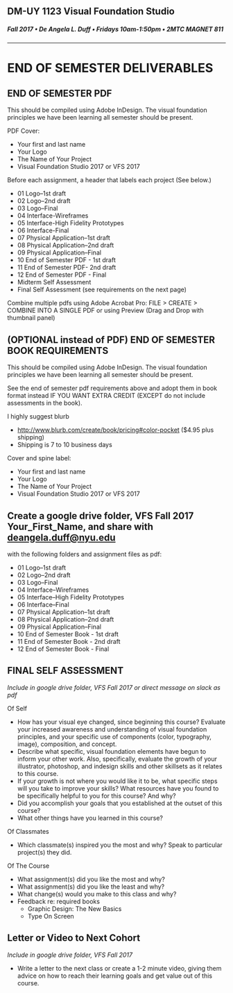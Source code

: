 ## DM-UY 1123 Visual Foundation Studio
##### Fall 2017 • De Angela L. Duff • Fridays 10am-1:50pm • 2MTC MAGNET 811
---

# END OF SEMESTER DELIVERABLES

## END OF SEMESTER PDF
This should be compiled using Adobe InDesign. The visual foundation principles we have been learning all semester should be present.    

PDF Cover:
* Your first and last name
* Your Logo
* The Name of Your Project
* Visual Foundation Studio 2017 or VFS 2017 

Before each assignment, a header that labels each project (See below.)
* 01 Logo–1st draft
* 02 Logo–2nd draft
* 03 Logo–Final
* 04 Interface-Wireframes
* 05 Interface-High Fidelity Prototypes
* 06 Interface-Final
* 07 Physical Application–1st draft
* 08 Physical Application–2nd draft
* 09 Physical Application–Final
* 10 End of Semester PDF - 1st draft
* 11 End of Semester PDF- 2nd draft
* 12 End of Semester PDF - Final
* Midterm Self Assessment
* Final Self Assessment (see requirements on the next page)

Combine multiple pdfs using Adobe Acrobat Pro:
FILE > CREATE > COMBINE INTO A SINGLE PDF
or using Preview (Drag and Drop with thumbnail panel)


## (OPTIONAL instead of PDF) END OF SEMESTER BOOK REQUIREMENTS

This should be compiled using Adobe InDesign. The visual foundation principles we have been learning all semester should be present.    

See the end of semester pdf requirements above and adopt them in book format instead IF YOU WANT EXTRA CREDIT (EXCEPT do not include assessments in the book).

I highly suggest blurb
* http://www.blurb.com/create/book/pricing#color-pocket ($4.95 plus shipping)
* Shipping is 7 to 10 business days

Cover and spine label:
* Your first and last name
* Your Logo
* The Name of Your Project
* Visual Foundation Studio 2017 or VFS 2017

## Create a google drive folder, VFS Fall 2017 Your_First_Name, and share with deangela.duff@nyu.edu 

with the following folders and assignment files as pdf:
* 01 Logo–1st draft
* 02 Logo–2nd draft
* 03 Logo–Final
* 04 Interface–Wireframes
* 05 Interface–High Fidelity Prototypes
* 06 Interface–Final
* 07 Physical Application–1st draft
* 08 Physical Application–2nd draft
* 09 Physical Application–Final
* 10 End of Semester Book - 1st draft
* 11 End of Semester Book - 2nd draft
* 12 End of Semester Book - Final

## FINAL SELF ASSESSMENT

*Include in google drive folder, VFS Fall 2017 or direct message on slack as pdf*

Of Self

* How has your visual eye changed, since beginning this course? Evaluate your increased awareness and understanding of visual foundation principles, and your specific use of components (color, typography, image), composition, and concept.
* Describe what specific, visual foundation elements have begun to inform your other work.
Also, specifically, evaluate the growth of your illustrator, photoshop, and indesign skills and other skillsets as it relates to this course.
* If your growth is not where you would like it to be, what specific steps will you take to improve your skills?
What resources have you found to be specifically helpful to you for this course? And why?
* Did you accomplish your goals that you established at the outset of this course?
* What other things have you learned in this course?

Of Classmates

* Which classmate(s) inspired you the most and why? Speak to particular project(s) they did.

Of The Course

* What assignment(s) did you like the most and why?
* What assignment(s) did you like the least and why?
* What change(s) would you make to this class and why? 
* Feedback re: required books
  * Graphic Design: The New Basics
  * Type On Screen

## Letter or Video to Next Cohort
*Include in google drive folder, VFS Fall 2017*

<ul>
<Li>Write a letter to the next class or create a 1-2 minute video, giving them advice on how to reach their learning goals and get value out of this course.</li>
</ul>